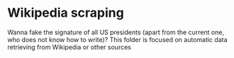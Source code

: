 # Wikipedia scraping
Wanna fake the signature of all US presidents (apart from the current one, who does not know how to write)?
This folder is focused on automatic data retrieving from Wikipedia or other sources

